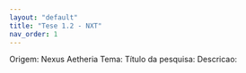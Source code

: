 ```yaml
---
layout: "default"
title: "Tese 1.2 - NXT"
nav_order: 1
---
```

Origem: Nexus Aetheria
Tema:
Título da pesquisa:
Descricao: 

